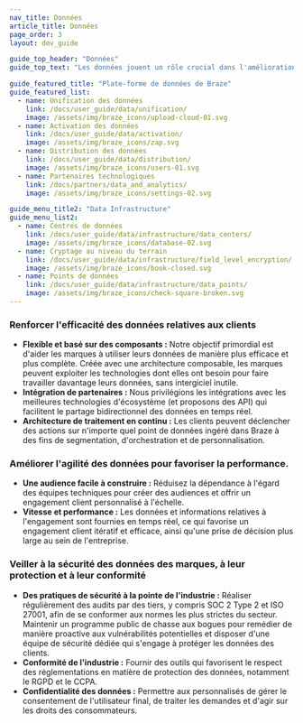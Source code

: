```yaml
---
nav_title: Données 
article_title: Données 
page_order: 3
layout: dev_guide

guide_top_header: "Données"
guide_top_text: "Les données jouent un rôle crucial dans l'amélioration de votre stratégie d'engagement client en vous permettant de créer des expériences personnalisées, de comprendre le comportement des clients et d'optimiser les stratégies d'envoi de messages. Chez Braze, nous créons toutes les capacités de données en gardant à l'esprit trois points essentiels : <br><br>**1.** <a href='/docs/user_guide/data/#making-customer-data-work-harder/'>Faites travailler davantage les données des clients.</a><br> **2.** <a href='/docs/user_guide/data/#enhancing-data-agility-to-drive-performance/'>Améliorez l'agilité des données pour stimuler la performance.</a><br>**3.** <a href='/docs/user_guide/data/#keeping-brands-data-secure-safe-and-compliant/'>Conservez les données des marques en toute sécurité et conformité.</a>" 

guide_featured_title: "Plate-forme de données de Braze"
guide_featured_list:
  - name: Unification des données
    link: /docs/user_guide/data/unification/
    image: /assets/img/braze_icons/upload-cloud-01.svg
  - name: Activation des données
    link: /docs/user_guide/data/activation/
    image: /assets/img/braze_icons/zap.svg
  - name: Distribution des données
    link: /docs/user_guide/data/distribution/
    image: /assets/img/braze_icons/users-01.svg
  - name: Partenaires technologiques
    link: /docs/partners/data_and_analytics/
    image: /assets/img/braze_icons/settings-02.svg

guide_menu_title2: "Data Infrastructure"
guide_menu_list2:
  - name: Centres de données
    link: /docs/user_guide/data/infrastructure/data_centers/
    image: /assets/img/braze_icons/database-02.svg
  - name: Cryptage au niveau du terrain
    link: /docs/user_guide/data/infrastructure/field_level_encryption/
    image: /assets/img/braze_icons/book-closed.svg
  - name: Points de données
    link: /docs/user_guide/data/infrastructure/data_points/
    image: /assets/img/braze_icons/check-square-broken.svg
---
```


### Renforcer l'efficacité des données relatives aux clients

- **Flexible et basé sur des composants :** Notre objectif primordial est d'aider les marques à utiliser leurs données de manière plus efficace et plus complète. Créée avec une architecture composable, les marques peuvent exploiter les technologies dont elles ont besoin pour faire travailler davantage leurs données, sans intergiciel inutile. 
- **Intégration de partenaires :** Nous privilégions les intégrations avec les meilleures technologies d'écosystème (et proposons des API) qui facilitent le partage bidirectionnel des données en temps réel.
- **Architecture de traitement en continu :** Les clients peuvent déclencher des actions sur n'importe quel point de données ingéré dans Braze à des fins de segmentation, d'orchestration et de personnalisation.

### Améliorer l'agilité des données pour favoriser la performance. 

- **Une audience facile à construire :** Réduisez la dépendance à l'égard des équipes techniques pour créer des audiences et offrir un engagement client personnalisé à l'échelle. 
- **Vitesse et performance :** Les données et informations relatives à l'engagement sont fournies en temps réel, ce qui favorise un engagement client itératif et efficace, ainsi qu'une prise de décision plus large au sein de l'entreprise.

### Veiller à la sécurité des données des marques, à leur protection et à leur conformité

- **Des pratiques de sécurité à la pointe de l'industrie :** Réaliser régulièrement des audits par des tiers, y compris SOC 2 Type 2 et ISO 27001, afin de se conformer aux normes les plus strictes du secteur. Maintenir un programme public de chasse aux bogues pour remédier de manière proactive aux vulnérabilités potentielles et disposer d'une équipe de sécurité dédiée qui s'engage à protéger les données des clients.
- **Conformité de l'industrie :** Fournir des outils qui favorisent le respect des réglementations en matière de protection des données, notamment le RGPD et le CCPA.
- **Confidentialité des données :** Permettre aux personnalisés de gérer le consentement de l'utilisateur final, de traiter les demandes et d'agir sur les droits des consommateurs.